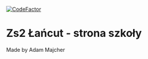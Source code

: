 [![CodeFactor](https://www.codefactor.io/repository/github/adminstrony/school-website-next/badge)](https://www.codefactor.io/repository/github/adminstrony/school-website-next)

# Zs2 Łańcut - strona szkoły


Made by Adam Majcher
